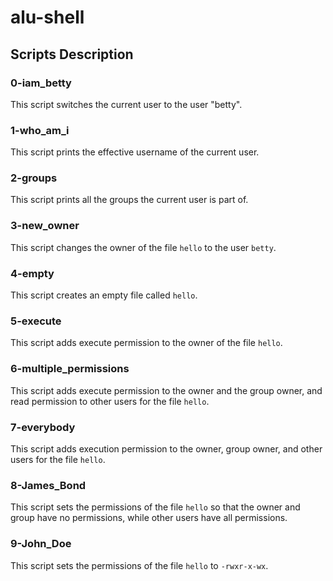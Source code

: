 # alu-shell

## Scripts Description

### 0-iam_betty
This script switches the current user to the user "betty".

### 1-who_am_i
This script prints the effective username of the current user.

### 2-groups
This script prints all the groups the current user is part of.

### 3-new_owner
This script changes the owner of the file `hello` to the user `betty`.

### 4-empty
This script creates an empty file called `hello`.

### 5-execute
This script adds execute permission to the owner of the file `hello`.

### 6-multiple_permissions
This script adds execute permission to the owner and the group owner, and read permission to other users for the file `hello`.

### 7-everybody
This script adds execution permission to the owner, group owner, and other users for the file `hello`.

### 8-James_Bond
This script sets the permissions of the file `hello` so that the owner and group have no permissions, while other users have all permissions.

### 9-John_Doe
This script sets the permissions of the file `hello` to `-rwxr-x-wx`.


